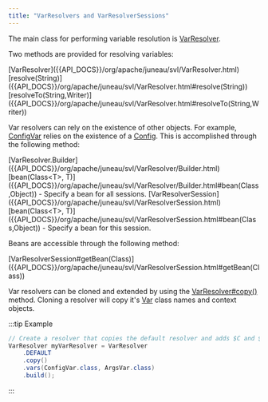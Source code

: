 ```yaml
---
title: "VarResolvers and VarResolverSessions"
---
```


The main class for performing variable resolution is [VarResolver]({{API_DOCS}}/org/apache/juneau/svl/VarResolver.html).

Two methods are provided for resolving variables:

<tree>
<node-0><java-class>[VarResolver]({{API_DOCS}}/org/apache/juneau/svl/VarResolver.html)</java-class></node-0>
<node-1><java-method>[resolve(String)]({{API_DOCS}}/org/apache/juneau/svl/VarResolver.html#resolve(String))</java-method></node-1>
<node-1><java-method>[resolveTo(String,Writer)]({{API_DOCS}}/org/apache/juneau/svl/VarResolver.html#resolveTo(String,Writer))</java-method></node-1>
</tree>

Var resolvers can rely on the existence of other objects.
For example, [ConfigVar]({{API_DOCS}}/org/apache/juneau/config/vars/ConfigVar.html) relies on the existence of a [Config]({{API_DOCS}}/org/apache/juneau/config/Config.html).
This is accomplished through the following method:

<tree>
<java-class>[VarResolver.Builder]({{API_DOCS}}/org/apache/juneau/svl/VarResolver/Builder.html)</java-class>
<node-1><java-method>[bean(Class&lt;T&gt;, T)]({{API_DOCS}}/org/apache/juneau/svl/VarResolver/Builder.html#bean(Class,Object)) - Specify a bean for all sessions.</java-method></node-1>
<java-class>[VarResolverSession]({{API_DOCS}}/org/apache/juneau/svl/VarResolverSession.html)</java-class>
<node-1><java-method>[bean(Class&lt;T&gt;, T)]({{API_DOCS}}/org/apache/juneau/svl/VarResolverSession.html#bean(Class,Object)) - Specify a bean for this session.</java-method></node-1>
</tree>

Beans are accessible through the following method:

<tree>
<java-method>[VarResolverSession#getBean(Class)]({{API_DOCS}}/org/apache/juneau/svl/VarResolverSession.html#getBean(Class))</java-method>
</tree>

Var resolvers can be cloned and extended by using the [VarResolver#copy()]({{API_DOCS}}/org/apache/juneau/svl/VarResolver.html#copy()) method.
Cloning a resolver will copy it's [Var]({{API_DOCS}}/org/apache/juneau/svl/Var.html) class names and context objects.

:::tip Example
```java
// Create a resolver that copies the default resolver and adds $C and $A vars.
VarResolver myVarResolver = VarResolver
    .DEFAULT
    .copy()
    .vars(ConfigVar.class, ArgsVar.class)
    .build();
```
:::